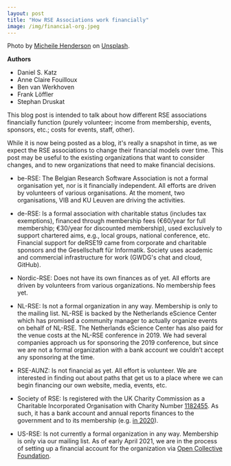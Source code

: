 ```yaml
---
layout: post
title: "How RSE Associations work financially"
image: /img/financial-org.jpeg
---
```

Photo by [Micheile Henderson](https://unsplash.com/@micheile) on [Unsplash](https://unsplash.com/).
  
**Authors**

- Daniel S. Katz
- Anne Claire Fouilloux
- Ben van Werkhoven
- Frank Löffler
- Stephan Druskat

This blog post is intended to talk about how different RSE associations
financially function (purely volunteer; income from membership, events,
sponsors, etc.; costs for events, staff, other). 

<!--break-->

While it is now being
posted as a blog, it's really a snapshot in time, as we expect the
RSE associations to change their financial models over time. This post
may be useful to the existing organizations that want to consider
changes, and to new organizations that need to make financial decisions.

* be-RSE: The Belgian Research Software Association is not a formal organisation yet, 
nor is it financially independent.
All efforts are driven by volunteers of various organisations. At the moment, two organisations, 
VIB and KU Leuven are driving the activities.
 
* de-RSE: Is a formal association with charitable status (includes tax exemptions), financed through membership fees (€60/year for full membership; €30/year for discounted membership), used exclusively to support chartered aims, e.g., local groups, national conference, etc. Financial support for deRSE19 came from corporate and charitable sponsors and the Gesellschaft für Informatik. Society uses academic and commercial infrastructure for work (GWDG's chat and cloud, GitHub).

* Nordic-RSE: Does not have its own finances as of yet. All efforts are driven by volunteers from various organizations.
No membership fees yet.

* NL-RSE: Is not a formal organization in any way. Membership is only to
the mailing list. NL-RSE is backed by the Netherlands eScience Center
which has promised a community manager to actually organize events on
behalf of NL-RSE. The Netherlands eScience Center has also paid for the
venue costs at the NL-RSE conference in 2019. We had several companies
approach us for sponsoring the 2019 conference, but since we are not a
formal organization with a bank account we couldn’t accept any sponsoring
at the time.

* RSE-AUNZ: Is not financial as yet. All effort is volunteer. We are
interested in finding out about paths that get us to a place where we can
begin financing our own website, media, events, etc.

* Society of RSE: Is registered with the UK Charity Commission as a
Charitable Incorporated Organisation with Charity Number
[1182455](https://register-of-charities.charitycommission.gov.uk/charity-search/-/charity-details/5125299).
As such, it has a bank account and annual reports finances to the government
and to its membership (e.g. [in 2020](https://bit.ly/socrse-accounts-2020)).
 
* US-RSE: Is not currently a formal organization in any way. Membership is
only via our mailing list. As of early April 2021, we are in the process
of setting up a financial account for the organization via
[Open Collective Foundation](https://opencollective.com/foundation).
